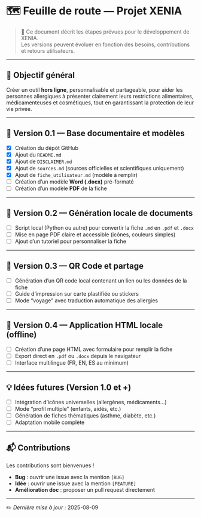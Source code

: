 # 🗺️ Feuille de route — Projet XENIA

> 📌 Ce document décrit les étapes prévues pour le développement de XENIA.  
> Les versions peuvent évoluer en fonction des besoins, contributions et retours utilisateurs.

---

## 🎯 Objectif général
Créer un outil **hors ligne**, personnalisable et partageable, pour aider les personnes allergiques à présenter clairement leurs restrictions alimentaires, médicamenteuses et cosmétiques, tout en garantissant la protection de leur vie privée.

---

## 📍 Version 0.1 — Base documentaire et modèles
- [x] Création du dépôt GitHub  
- [x] Ajout du `README.md`  
- [x] Ajout de `DISCLAIMER.md`  
- [x] Ajout de `sources.md` (sources officielles et scientifiques uniquement)  
- [x] Ajout de `fiche_utilisateur.md` (modèle à remplir)  
- [ ] Création d’un modèle **Word (.docx)** pré-formaté  
- [ ] Création d’un modèle **PDF** de la fiche

---

## 📍 Version 0.2 — Génération locale de documents
- [ ] Script local (Python ou autre) pour convertir la fiche `.md` en `.pdf` et `.docx`  
- [ ] Mise en page PDF claire et accessible (icônes, couleurs simples)  
- [ ] Ajout d’un tutoriel pour personnaliser la fiche

---

## 📍 Version 0.3 — QR Code et partage
- [ ] Génération d’un QR code local contenant un lien ou les données de la fiche  
- [ ] Guide d’impression sur carte plastifiée ou stickers  
- [ ] Mode “voyage” avec traduction automatique des allergies

---

## 📍 Version 0.4 — Application HTML locale (offline)
- [ ] Création d’une page HTML avec formulaire pour remplir la fiche  
- [ ] Export direct en `.pdf` ou `.docx` depuis le navigateur  
- [ ] Interface multilingue (FR, EN, ES au minimum)

---

## 💡 Idées futures (Version 1.0 et +)
- [ ] Intégration d’icônes universelles (allergènes, médicaments…)  
- [ ] Mode “profil multiple” (enfants, aidés, etc.)  
- [ ] Génération de fiches thématiques (asthme, diabète, etc.)  
- [ ] Adaptation mobile complète

---

## 📬 Contributions
Les contributions sont bienvenues !  
- **Bug** : ouvrir une issue avec la mention `[BUG]`  
- **Idée** : ouvrir une issue avec la mention `[FEATURE]`  
- **Amélioration doc** : proposer un pull request directement

---

✏️ *Dernière mise à jour :* 2025-08-09
